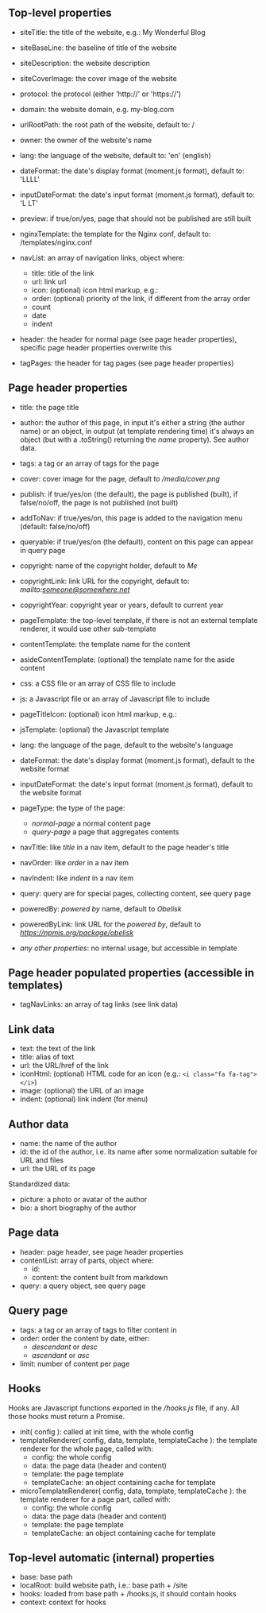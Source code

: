 
## Top-level properties

* siteTitle: the title of the website, e.g.: My Wonderful Blog
* siteBaseLine: the baseline of title of the website
* siteDescription: the website description
* siteCoverImage: the cover image of the website

* protocol: the protocol (either 'http://' or 'https://')
* domain: the website domain, e.g. my-blog.com
* urlRootPath: the root path of the website, default to: /

* owner: the owner of the website's name

* lang: the language of the website, default to: 'en' (english)
* dateFormat: the date's display format (moment.js format), default to: 'LLLL'
* inputDateFormat: the date's input format (moment.js format), default to: 'L LT'

* preview: if true/on/yes, page that should not be published are still built

* nginxTemplate: the template for the Nginx conf, default to: /templates/nginx.conf

* navList: an array of navigation links, object where:
	* title: title of the link
	* url: link url
	* icon: (optional) icon html markup, e.g.: <i class="fa fa-tag"></i>
	* order: (optional) priority of the link, if different from the array order
	* count
	* date
	* indent

* header: the header for normal page (see page header properties), specific page header properties overwrite this
* tagPages: the header for tag pages (see page header properties)



## Page header properties

* title: the page title
* author: the author of this page, in input it's either a string (the author name) or an object,
  in output (at template rendering time) it's always an object (but with a .toString() returning the *name* property).
  See author data.
* tags: a tag or an array of tags for the page
* cover: cover image for the page, default to */media/cover.png*

* publish: if true/yes/on (the default), the page is published (built), if false/no/off, the page is not published (not built)
* addToNav: if true/yes/on, this page is added to the navigation menu (default: false/no/off)
* queryable: if true/yes/on (the default), content on this page can appear in query page

* copyright: name of the copyright holder, default to *Me*
* copyrightLink: link URL for the copyright, default to: *mailto:someone@somewhere.net*
* copyrightYear: copyright year or years, default to current year

* pageTemplate: the top-level template, if there is not an external template renderer, it would use other sub-template
* contentTemplate: the template name for the content
* asideContentTemplate: (optional) the template name for the aside content
* css: a CSS file or an array of CSS file to include
* js: a Javascript file or an array of Javascript file to include

* pageTitleIcon: (optional) icon html markup, e.g.: <i class="fa fa-tag"></i>
* jsTemplate: (optional) the Javascript template

* lang: the language of the page, default to the website's language
* dateFormat: the date's display format (moment.js format), default to the website format
* inputDateFormat: the date's input format (moment.js format), default to the website format

* pageType: the type of the page:
	* *normal-page* a normal content page
	* *query-page* a page that aggregates contents

* navTitle: like *title* in a nav item, default to the page header's title
* navOrder: like *order* in a nav item
* navIndent: like *indent* in a nav item

* query: query are for special pages, collecting content, see query page

* poweredBy: *powered by* name, default to *Obelisk*
* poweredByLink: link URL for the *powered by*, default to *https://npmjs.org/package/obelisk*

* *any other properties*: no internal usage, but accessible in template



## Page header populated properties (accessible in templates)

* tagNavLinks: an array of tag links (see link data)



## Link data

* text: the text of the link
* title: alias of text
* url: the URL/href of the link
* iconHtml: (optional) HTML code for an icon (e.g.: `<i class="fa fa-tag"></i>`)
* image: (optional) the URL of an image
* indent: (optional) link indent (for menu)



## Author data

* name: the name of the author
* id: the id of the author, i.e. its name after some normalization suitable for URL and files
* url: the URL of its page

Standardized data:

* picture: a photo or avatar of the author
* bio: a short biography of the author



## Page data

* header: page header, see page header properties
* contentList: array of parts, object where:
	* id: 
	* content: the content built from markdown
* query: a query object, see query page



## Query page

* tags: a tag or an array of tags to filter content in
* order: order the content by date, either:
	* *descendant* or *desc*
	* *ascendant* or *asc*
* limit: number of content per page



## Hooks

Hooks are Javascript functions exported in the */hooks.js* file, if any.
All those hooks must return a Promise.

* init( config ): called at init time, with the whole config
* templateRenderer( config, data, template, templateCache ): the template renderer for the whole page, called with:
	* config: the whole config
	* data: the page data (header and content)
	* template: the page template
	* templateCache: an object containing cache for template
* microTemplateRenderer( config, data, template, templateCache ): the template renderer for a page part, called with:
	* config: the whole config
	* data: the page data (header and content)
	* template: the page template
	* templateCache: an object containing cache for template



## Top-level automatic (internal) properties

* base: base path
* localRoot: build website path, i.e.: base path + /site
* hooks: loaded from base path + /hooks.js, it should contain hooks
* context: context for hooks



